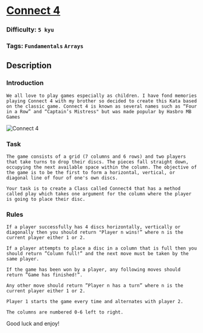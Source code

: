 # [Connect 4](https://www.codewars.com/kata/586c0909c1923fdb89002031)

### Difficulty: `5 kyu`

### Tags: `Fundamentals` `Arrays`

## Description

### Introduction

```
We all love to play games especially as children. I have fond memories playing Connect 4 with my brother so decided to create this Kata based on the classic game. Connect 4 is known as several names such as “Four in a Row” and “Captain’s Mistress" but was made popular by Hasbro MB Games
```

![Connect 4](https://raw.githubusercontent.com/adrianeyre/codewars/master/Ruby/Authored/connect4.jpg)

### Task

```
The game consists of a grid (7 columns and 6 rows) and two players that take turns to drop their discs. The pieces fall straight down, occupying the next available space within the column. The objective of the game is to be the first to form a horizontal, vertical, or diagonal line of four of one's own discs.

Your task is to create a Class called Connect4 that has a method called play which takes one argument for the column where the player is going to place their disc.
```

### Rules

```
If a player successfully has 4 discs horizontally, vertically or diagonally then you should return "Player n wins!” where n is the current player either 1 or 2.

If a player attempts to place a disc in a column that is full then you should return ”Column full!” and the next move must be taken by the same player.

If the game has been won by a player, any following moves should return ”Game has finished!”.

Any other move should return ”Player n has a turn” where n is the current player either 1 or 2.
 
Player 1 starts the game every time and alternates with player 2.

The columns are numbered 0-6 left to right.
```

Good luck and enjoy!

